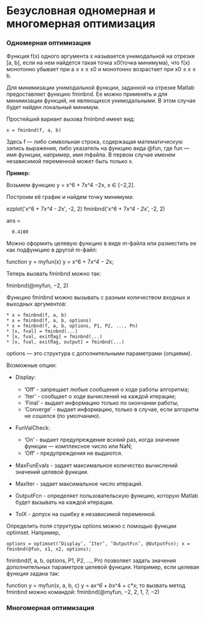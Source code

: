# Безусловная одномерная и многомерная оптимизация

### Одномерная оптимизация

Функция f(x) одного аргумента х называется унимодальной на отрезке [a, b], если на нем найдется такая точка x0(точка минимума), что f(x) монотонно убывает при   a ≤ x ≤ x0  и монотонно возрастает при x0 ≤ x ≤ b.

Для минимизации унимодальной функции, заданной на отрезке Matlab предоставляет функцию fminbnd. Ее можно применять и для минимизации функций, не являющихся унимодальными. В этом случае будет найден локальный минимум. 

Простейший вариант вызова fminbnd имеет вид:

    x = fminbnd(f, a, b)
    
Здесь f — либо символьная строка, содержащая математическую запись выражения, либо указатель на функцию вида @fun, где fun — имя функции, например, имя mфайла. В первом случае именем независимой переменной может быть только x. 

**Пример:**

Возьмем функцию y = x^6 + 7x^4 −2x, x ∈ [−2,2].

Построим её график и найдем точку минимума:

  ezplot('x^6 + 7*x^4 - 2*x', -2, 2)
  fminbnd('x^6 + 7*x^4 - 2*x', -2, 2)

  ans =

      0.4100
      
Можно оформить целевую функцию в виде m-файла или разместить ее как подфункцию в другой m-файл:

function y = myfun(x)
y = x^6 + 7*x^4 − 2*x;

Теперь вызвать fminbnd можно так:

fminbnd(@myfun, −2, 2)

Функцию fminbnd можно вызывать с разным количеством входных и выходных аргументов:

    * x = fminbnd(f, a, b)
    * x = fminbnd(f, a, b, options)
    * x = fminbnd(f, a, b, options, P1, P2, ..., Pn)
    * [x, fval] = fminbnd(...)
    * [x, fval, exitﬂag] = fminbnd(...)
    * [x, fval, exitﬂag, output] = fminbnd(...)

options — это структура с дополнительными параметрами (опциями).

Возможные опции: 

* Display: 

    * ’Oﬀ’ -  запрещает любые сообщения о ходе работы алгоритма; 
    * ’Iter’ - сообщает о ходе вычислений на каждой итерации;
    * ’Final’ - выдает информацию только по окончании работы;
    * ’Converge’ - выдает информацию, только в случае, если алгоритм не сошелся (по умолчанию). 
    
* FunValCheck:

    * ’On’ - выдает предупреждение вскяий раз, когда значение функции — комплексное число или NaN; 
    * ’Oﬀ’ - предупреждения не выдаются.
    
* MaxFunEvals -  задает максимальное количество вычислений значений целевой функции. 
* MaxIter - задает максимальное число итераций. 
* OutputFcn - определяет пользовательскую функцию, которую Matlab будет вызывать на каждой итерации. 
* TolX - допуск на ошибку в независимой переменной.

Определить поля структуры options можно с помощью функции optimset. Например,

    options = optimset(’Display’, ’Iter’, ’OutputFcn’, @OutputFcn); x = fminbnd(@fun, x1, x2, options);
    
fminbnd(f, a, b, options, P1, P2, ..., Pn) позволяет задать значения дополнительных параметров целевой функции. Например, если целевая функция задана так:
 
function y = myfun(x, a, b, c)
y = a*x^6 + b*x^4 + c*x;
то вызвать метод fminbnd можно командой:
fminbnd(@myfun, −2, 2, 1, 7, −2)


### Многомерная оптимизация

